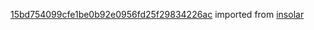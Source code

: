 [15bd754099cfe1be0b92e0956fd25f29834226ac](https://github.com/insolar/insolar/commit/15bd754099cfe1be0b92e0956fd25f29834226ac) imported from [insolar](https://github.com/insolar/insolar)
